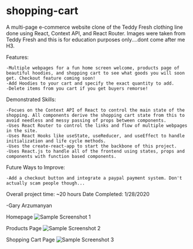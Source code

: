 # shopping-cart

A multi-page e-commerce website clone of the Teddy Fresh clothing line done using React, Context API, and React Router. Images were taken from Teddy Fresh and this is for education purposes only....dont come after me H3.

Features:

    -Multiple webpages for a fun home screen welcome, products page of beautiful hoodies, and shopping cart to see what goods you will soon get. Checkout feature coming soon!
    -Add Hoodies to your cart and specify the exact quantity to add.
    -Delete items from you cart if you get buyers remorse!

Demonstrated Skills:

    -Focues on the Context API of React to control the main state of the shopping. All components derive the shopping cart state from this to avoid needless and messy passing of props between components.
    -Uses React Router to control the links and flow of multiple webpages in the site.
    -Uses React Hooks like useState, useReducer, and useEffect to handle initialization and life cycle methods.
    -Uses the create-react-app to start the backbone of this project.
    -Uses React.js to handle all of the frontend using states, props and components with function based components.

Future Ways to Improve:

    -Add a checkout button and integrate a paypal payment system. Don't actually scam people though...

Overall project time: ~20 hours
Date Completed: 1/28/2020

-Gary Arzumanyan

Homepage
![Sample Screenshot 1](/images/cart-page-sample-shopping-cart.PNG)

Products Page
![Sample Screenshot 2](images/products-page-sample-shopping-cart.PNG)

Shopping Cart Page
![Sample Screenshot 3](./images/cart-page-sample-shopping-cart.PNG)
